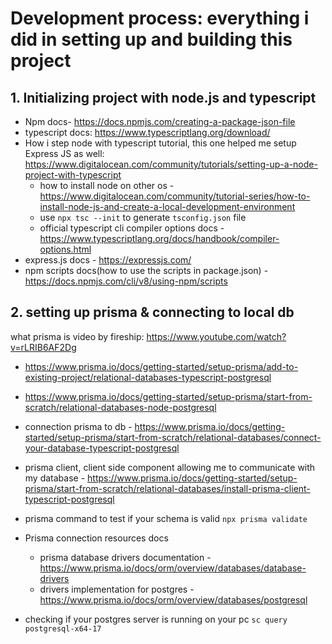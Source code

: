 # Development process: everything i did in setting up and building this project

## 1. Initializing project with node.js and typescript

- Npm docs- https://docs.npmjs.com/creating-a-package-json-file
- typescript docs: https://www.typescriptlang.org/download/
- How i step node with typescript tutorial, this one helped me setup Express JS as well: https://www.digitalocean.com/community/tutorials/setting-up-a-node-project-with-typescript
  - how to install node on other os -https://www.digitalocean.com/community/tutorial-series/how-to-install-node-js-and-create-a-local-development-environment
  - use `npx tsc --init` to generate `tsconfig.json` file
  - official typescript cli compiler options docs - https://www.typescriptlang.org/docs/handbook/compiler-options.html
- express.js docs - https://expressjs.com/
- npm scripts docs(how to use the scripts in package.json) - https://docs.npmjs.com/cli/v8/using-npm/scripts

## 2. setting up prisma & connecting to local db

what prisma is video by fireship: https://www.youtube.com/watch?v=rLRIB6AF2Dg

- https://www.prisma.io/docs/getting-started/setup-prisma/add-to-existing-project/relational-databases-typescript-postgresql
- https://www.prisma.io/docs/getting-started/setup-prisma/start-from-scratch/relational-databases-node-postgresql
- connection prisma to db - https://www.prisma.io/docs/getting-started/setup-prisma/start-from-scratch/relational-databases/connect-your-database-typescript-postgresql
- prisma client, client side component allowing me to communicate with my database - https://www.prisma.io/docs/getting-started/setup-prisma/start-from-scratch/relational-databases/install-prisma-client-typescript-postgresql
- prisma command to test if your schema is valid `npx prisma validate`
- Prisma connection resources docs

  - prisma database drivers documentation - https://www.prisma.io/docs/orm/overview/databases/database-drivers
  - drivers implementation for postgres - https://www.prisma.io/docs/orm/overview/databases/postgresql

- checking if your postgres server is running on your pc `sc query postgresql-x64-17`
